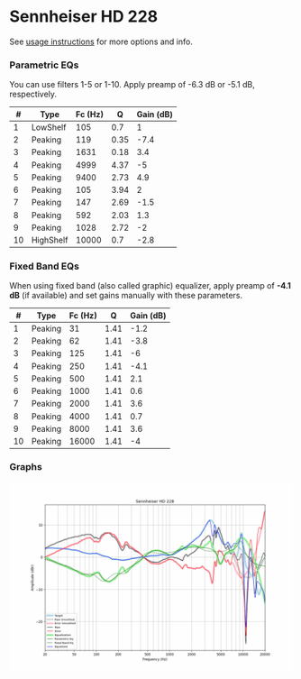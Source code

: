 # Sennheiser HD 228
See [usage instructions](https://github.com/jaakkopasanen/AutoEq#usage) for more options and info.

### Parametric EQs
You can use filters 1-5 or 1-10. Apply preamp of -6.3 dB or -5.1 dB, respectively.

|   # | Type      |   Fc (Hz) |    Q |   Gain (dB) |
|-----|-----------|-----------|------|-------------|
|   1 | LowShelf  |       105 | 0.7  |         1   |
|   2 | Peaking   |       119 | 0.35 |        -7.4 |
|   3 | Peaking   |      1631 | 0.18 |         3.4 |
|   4 | Peaking   |      4999 | 4.37 |        -5   |
|   5 | Peaking   |      9400 | 2.73 |         4.9 |
|   6 | Peaking   |       105 | 3.94 |         2   |
|   7 | Peaking   |       147 | 2.69 |        -1.5 |
|   8 | Peaking   |       592 | 2.03 |         1.3 |
|   9 | Peaking   |      1028 | 2.72 |        -2   |
|  10 | HighShelf |     10000 | 0.7  |        -2.8 |

### Fixed Band EQs
When using fixed band (also called graphic) equalizer, apply preamp of **-4.1 dB** (if available) and set gains manually with these parameters.

|   # | Type    |   Fc (Hz) |    Q |   Gain (dB) |
|-----|---------|-----------|------|-------------|
|   1 | Peaking |        31 | 1.41 |        -1.2 |
|   2 | Peaking |        62 | 1.41 |        -3.8 |
|   3 | Peaking |       125 | 1.41 |        -6   |
|   4 | Peaking |       250 | 1.41 |        -4.1 |
|   5 | Peaking |       500 | 1.41 |         2.1 |
|   6 | Peaking |      1000 | 1.41 |         0.6 |
|   7 | Peaking |      2000 | 1.41 |         3.6 |
|   8 | Peaking |      4000 | 1.41 |         0.7 |
|   9 | Peaking |      8000 | 1.41 |         3.6 |
|  10 | Peaking |     16000 | 1.41 |        -4   |

### Graphs
![](./Sennheiser%20HD%20228.png)
